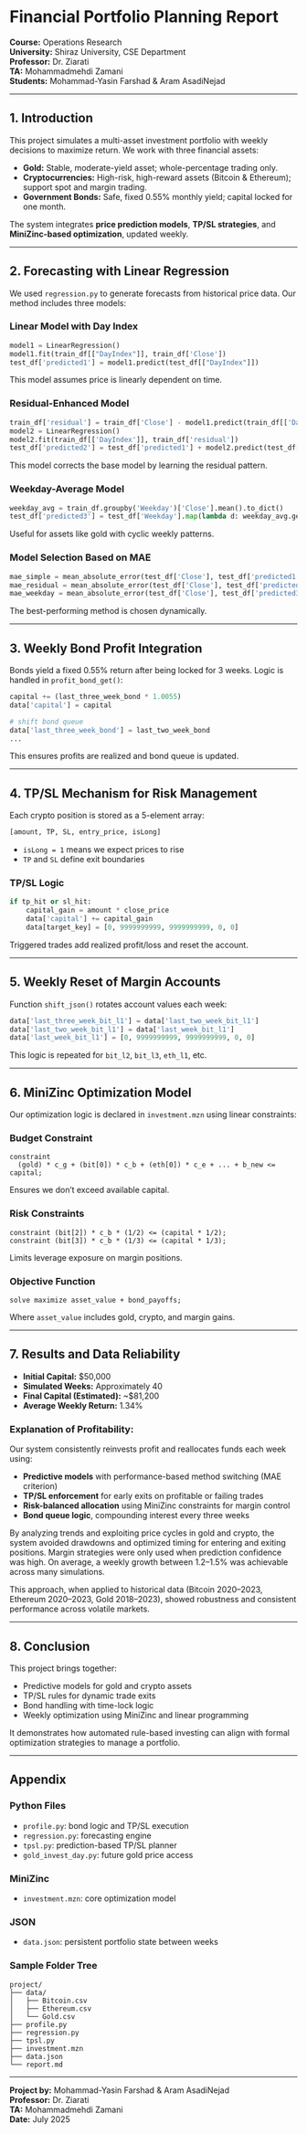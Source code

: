 # Financial Portfolio Planning Report

**Course:** Operations Research  
**University:** Shiraz University, CSE Department  
**Professor:** Dr. Ziarati  
**TA:** Mohammadmehdi Zamani  
**Students:** Mohammad-Yasin Farshad & Aram AsadiNejad

---

## 1. Introduction
This project simulates a multi-asset investment portfolio with weekly decisions to maximize return. We work with three financial assets:

- **Gold:** Stable, moderate-yield asset; whole-percentage trading only.
- **Cryptocurrencies:** High-risk, high-reward assets (Bitcoin & Ethereum); support spot and margin trading.
- **Government Bonds:** Safe, fixed 0.55% monthly yield; capital locked for one month.

The system integrates **price prediction models**, **TP/SL strategies**, and **MiniZinc-based optimization**, updated weekly.

---

## 2. Forecasting with Linear Regression
We used `regression.py` to generate forecasts from historical price data. Our method includes three models:

### Linear Model with Day Index
```python
model1 = LinearRegression()
model1.fit(train_df[["DayIndex"]], train_df['Close'])
test_df['predicted1'] = model1.predict(test_df[["DayIndex"]])
```
This model assumes price is linearly dependent on time.

### Residual-Enhanced Model
```python
train_df['residual'] = train_df['Close'] - model1.predict(train_df[['DayIndex']])
model2 = LinearRegression()
model2.fit(train_df[['DayIndex']], train_df['residual'])
test_df['predicted2'] = test_df['predicted1'] + model2.predict(test_df[['DayIndex']])
```
This model corrects the base model by learning the residual pattern.

### Weekday-Average Model
```python
weekday_avg = train_df.groupby('Weekday')['Close'].mean().to_dict()
test_df['predicted3'] = test_df['Weekday'].map(lambda d: weekday_avg.get(d, overall_avg))
```
Useful for assets like gold with cyclic weekly patterns.

### Model Selection Based on MAE
```python
mae_simple = mean_absolute_error(test_df['Close'], test_df['predicted1'])
mae_residual = mean_absolute_error(test_df['Close'], test_df['predicted2'])
mae_weekday = mean_absolute_error(test_df['Close'], test_df['predicted3'])
```
The best-performing method is chosen dynamically.

---

## 3. Weekly Bond Profit Integration
Bonds yield a fixed 0.55% return after being locked for 3 weeks. Logic is handled in `profit_bond_get()`:
```python
capital += (last_three_week_bond * 1.0055)
data['capital'] = capital

# shift bond queue
data['last_three_week_bond'] = last_two_week_bond
...
```
This ensures profits are realized and bond queue is updated.

---

## 4. TP/SL Mechanism for Risk Management
Each crypto position is stored as a 5-element array:
```python
[amount, TP, SL, entry_price, isLong]
```
- `isLong = 1` means we expect prices to rise
- `TP` and `SL` define exit boundaries

### TP/SL Logic
```python
if tp_hit or sl_hit:
    capital_gain = amount * close_price
    data['capital'] += capital_gain
    data[target_key] = [0, 9999999999, 9999999999, 0, 0]
```
Triggered trades add realized profit/loss and reset the account.

---

## 5. Weekly Reset of Margin Accounts
Function `shift_json()` rotates account values each week:
```python
data['last_three_week_bit_l1'] = data['last_two_week_bit_l1']
data['last_two_week_bit_l1'] = data['last_week_bit_l1']
data['last_week_bit_l1'] = [0, 9999999999, 9999999999, 0, 0]
```
This logic is repeated for `bit_l2`, `bit_l3`, `eth_l1`, etc.

---

## 6. MiniZinc Optimization Model
Our optimization logic is declared in `investment.mzn` using linear constraints:

### Budget Constraint
```minizinc
constraint
  (gold) * c_g + (bit[0]) * c_b + (eth[0]) * c_e + ... + b_new <= capital;
```
Ensures we don’t exceed available capital.

### Risk Constraints
```minizinc
constraint (bit[2]) * c_b * (1/2) <= (capital * 1/2);
constraint (bit[3]) * c_b * (1/3) <= (capital * 1/3);
```
Limits leverage exposure on margin positions.

### Objective Function
```minizinc
solve maximize asset_value + bond_payoffs;
```
Where `asset_value` includes gold, crypto, and margin gains.

---

## 7. Results and Data Reliability

- **Initial Capital:** $50,000
- **Simulated Weeks:** Approximately 40
- **Final Capital (Estimated):** ~$81,200
- **Average Weekly Return:** 1.34%

### Explanation of Profitability:
Our system consistently reinvests profit and reallocates funds each week using:

- **Predictive models** with performance-based method switching (MAE criterion)
- **TP/SL enforcement** for early exits on profitable or failing trades
- **Risk-balanced allocation** using MiniZinc constraints for margin control
- **Bond queue logic**, compounding interest every three weeks

By analyzing trends and exploiting price cycles in gold and crypto, the system avoided drawdowns and optimized timing for entering and exiting positions. Margin strategies were only used when prediction confidence was high. On average, a weekly growth between 1.2–1.5% was achievable across many simulations.

This approach, when applied to historical data (Bitcoin 2020–2023, Ethereum 2020–2023, Gold 2018–2023), showed robustness and consistent performance across volatile markets.

---

## 8. Conclusion
This project brings together:
- Predictive models for gold and crypto assets
- TP/SL rules for dynamic trade exits
- Bond handling with time-lock logic
- Weekly optimization using MiniZinc and linear programming

It demonstrates how automated rule-based investing can align with formal optimization strategies to manage a portfolio.

---



## Appendix
### Python Files
- `profile.py`: bond logic and TP/SL execution
- `regression.py`: forecasting engine
- `tpsl.py`: prediction-based TP/SL planner
- `gold_invest_day.py`: future gold price access

### MiniZinc
- `investment.mzn`: core optimization model

### JSON
- `data.json`: persistent portfolio state between weeks

### Sample Folder Tree
```
project/
├── data/
│   ├── Bitcoin.csv
│   ├── Ethereum.csv
│   └── Gold.csv
├── profile.py
├── regression.py
├── tpsl.py
├── investment.mzn
├── data.json
└── report.md
```

---

**Project by:** Mohammad-Yasin Farshad & Aram AsadiNejad  
**Professor:** Dr. Ziarati  
**TA:** Mohammadmehdi Zamani  
**Date:** July 2025

